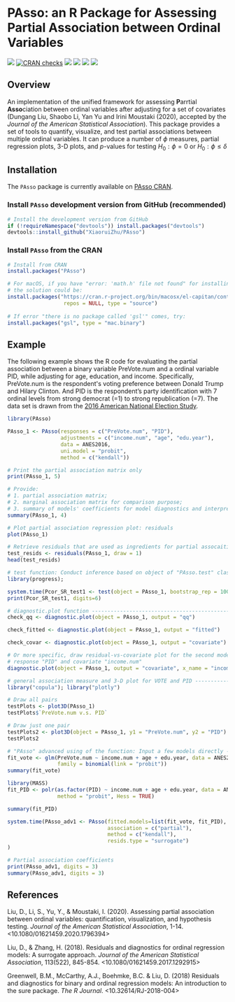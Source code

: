 # PAsso: an R Package for Assessing Partial Association between Ordinal Variables

<!-- badges: start -->

[![](https://www.r-pkg.org/badges/version/PAsso)](https://www.r-pkg.org/badges/version/PAsso)
[![CRAN checks](https://cranchecks.info/badges/summary/PAsso)](https://cran.r-project.org/web/checks/check_results_PAsso.html)
[![](https://cranlogs.r-pkg.org/badges/grand-total/PAsso?color=blue)](https://cranlogs.r-pkg.org/badges/grand-total/PAsso)
[![](https://cranlogs.r-pkg.org/badges/last-month/PAsso?color=green)](https://cranlogs.r-pkg.org/badges/last-month/PAsso?color=green)
[![](https://cranlogs.r-pkg.org/badges/last-week/PAsso?color=yellow)](https://cranlogs.r-pkg.org/badges/last-week/PAsso?color=yellow)
[![](https://api.travis-ci.com/XiaoruiZhu/PAsso.svg?branch=master)](https://api.travis-ci.com/XiaoruiZhu/PAsso.svg)

<!-- badges: end -->

Overview
--------

An implementation of the unified framework for assessing **P**arrtial **Asso**ciation between ordinal variables after adjusting for a set of covariates (Dungang Liu, Shaobo Li, Yan Yu and Irini Moustaki (2020), accepted by the *Journal of the American Statistical Association*). This package provides a set of tools to quantify, visualize, and test partial associations between multiple ordinal variables. It can produce a number of $\phi$ measures, partial regression plots, 3-D plots, and $p$-values for testing $H_0: \phi=0$ or $H_0: \phi \leq \delta$

## Installation

The `PAsso` package is currently available on [PAsso CRAN](https://CRAN.R-project.org/package=PAsso).

### Install `PAsso` development version from GitHub (recommended)

``` r
# Install the development version from GitHub
if (!requireNamespace("devtools")) install.packages("devtools")
devtools::install_github("XiaoruiZhu/PAsso")
```

### Install `PAsso` from the CRAN

``` r
# Install from CRAN
install.packages("PAsso")

# For macOS, if you have "error: 'math.h' file not found" for installing PAsso v0.1.9,
# the solution could be:
install.packages("https://cran.r-project.org/bin/macosx/el-capitan/contrib/3.6/PAsso_0.1.9.tgz", 
                  repos = NULL, type = "source")
                  
# If error "there is no package called 'gsl'" comes, try:
install.packages("gsl", type = "mac.binary")
```


## Example

The following example shows the R code for evaluating the partial association between a binary variable $\text{PreVote.num}$ and a ordinal variable $\text{PID}$, while adjusting for age, education, and income. Specifically, $\text{PreVote.num}$ is the respondent's voting preference between Donald Trump and Hilary Clinton. And $\text{PID}$ is the respondent’s party identification with 7 ordinal levels from strong democrat (=1) to strong republication (=7). The data set is drawn from the [2016 American National Election Study](https://electionstudies.org/data-center/2016-time-series-study/).

``` r
library(PAsso)

PAsso_1 <- PAsso(responses = c("PreVote.num", "PID"),
                 adjustments = c("income.num", "age", "edu.year"),
                 data = ANES2016,
                 uni.model = "probit",
                 method = c("kendall"))

# Print the partial association matrix only
print(PAsso_1, 5)

# Provide:
# 1. partial association matrix;
# 2. marginal association matrix for comparison purpose;
# 3. summary of models' coefficients for model diagnostics and interpretation
summary(PAsso_1, 4)

# Plot partial association regression plot: residuals
plot(PAsso_1)

# Retrieve residuals that are used as ingredients for partial assocaition analyses
test_resids <- residuals(PAsso_1, draw = 1)
head(test_resids)

# test function: Conduct inference based on object of "PAsso.test" class ----------------------------
library(progress);

system.time(Pcor_SR_test1 <- test(object = PAsso_1, bootstrap_rep = 100, H0 = 0, parallel = F))
print(Pcor_SR_test1, digits=6)

# diagnostic.plot function -----------------------------------------------------
check_qq <- diagnostic.plot(object = PAsso_1, output = "qq")

check_fitted <- diagnostic.plot(object = PAsso_1, output = "fitted")

check_covar <- diagnostic.plot(object = PAsso_1, output = "covariate")

# Or more specific, draw residual-vs-covariate plot for the second model with
# response "PID" and covariate "income.num" 
diagnostic.plot(object = PAsso_1, output = "covariate", x_name = "income.num", model_id = 2)

# general association measure and 3-D plot for VOTE and PID ------------------
library("copula"); library("plotly")

# Draw all pairs
testPlots <- plot3D(PAsso_1)
testPlots$`PreVote.num v.s. PID`

# Draw just one pair
testPlots2 <- plot3D(object = PAsso_1, y1 = "PreVote.num", y2 = "PID")
testPlots2

# "PAsso" advanced using of the function: Input a few models directly ------------------------------
fit_vote <- glm(PreVote.num ~ income.num + age + edu.year, data = ANES2016,
                family = binomial(link = "probit"))
summary(fit_vote)

library(MASS)
fit_PID <- polr(as.factor(PID) ~ income.num + age + edu.year, data = ANES2016,
                method = "probit", Hess = TRUE)

summary(fit_PID)

system.time(PAsso_adv1 <- PAsso(fitted.models=list(fit_vote, fit_PID),
                                association = c("partial"),
                                method = c("kendall"),
                                resids.type = "surrogate")
)

# Partial association coefficients 
print(PAsso_adv1, digits = 3)
summary(PAsso_adv1, digits = 3)
```

References
----------

Liu, D., Li, S., Yu, Y., & Moustaki, I. (2020). Assessing partial association between ordinal variables: quantification, visualization, and hypothesis testing. *Journal of the American Statistical Association*, 1-14. <10.1080/01621459.2020.1796394>

Liu, D., & Zhang, H. (2018). Residuals and diagnostics for ordinal regression models: A surrogate approach. *Journal of the American Statistical Association*, 113(522), 845-854. <10.1080/01621459.2017.1292915>

Greenwell, B.M., McCarthy, A.J., Boehmke, B.C. & Liu, D. (2018) Residuals and diagnostics for binary and ordinal regression models: An
introduction to the sure package. *The R Journal*. <10.32614/RJ-2018-004>
